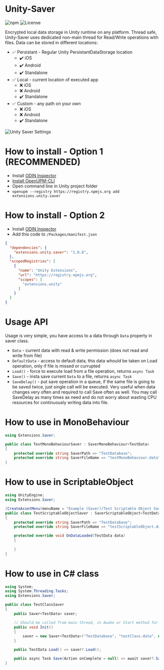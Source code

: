 # Unity-Saver
![npm](https://img.shields.io/npm/v/extensions.unity.saver) ![License](https://img.shields.io/github/license/IvanMurzak/Unity-Saver)

Encrypted local data storage in Unity runtime on any platform. Thread safe, Unity-Saver uses dedicated non-main thread for Read/Write operations with files.
Data can be stored in different locations:
- :white_check_mark: Persistant - Regular Unity PersistantDataStorage location
  - ✔️ iOS
  - ✔️ Android
  - ✔️ Standalone
- :white_check_mark: Local - current location of executed app 
  - :x: iOS
  - :x: Android
  - ✔️ Standalone
- :white_check_mark: Custom - any path on your own
  - :x: iOS
  - :x: Android
  - ✔️ Standalone

![Unity Saver Settings](https://imgur.com/0RQeUQg.gif)

# How to install - Option 1 (RECOMMENDED)
- Install [ODIN Inspector](https://odininspector.com/)
- [Install OpenUPM-CLI](https://github.com/openupm/openupm-cli#installation)
- Open command line in Unity project folder
- `openupm --registry https://registry.npmjs.org add extensions.unity.saver`

# How to install - Option 2
- Install [ODIN Inspector](https://odininspector.com/)
- Add this code to <code>/Packages/manifest.json</code>
```json
{
  "dependencies": {
    "extensions.unity.saver": "1.0.8",
  },
  "scopedRegistries": [
    {
      "name": "Unity Extensions",
      "url": "https://registry.npmjs.org",
      "scopes": [
        "extensions.unity"
      ]
    }
  ]
}
```

# Usage API
Usage is very simple, you have access to a data through <code>Data</code> property in saver class.
- <code>Data</code> - current data with read & write permission (does not read and write from file)
- <code>DefaultData</code> - access to default data, this data whould be taken on Load operation, only if file is missed or currupted
- <code>Load()</code> - force to execute load from a file operation, returns <code>async Task</code>
- <code>Save()</code> - insta save current <code>Data</code> to a file, returns <code>async Task</code>
- <code>SaveDelay()</code> - put save operation in a queue, if the same file is going to be saved twice, just single call will be executed. Very useful when data changes very often and required to call Save often as well. You may call SaveDelay as many times as need and do not worry about wasting CPU resources for continuously writing data into file.

# How to use in MonoBehaviour
```C#
using Extensions.Saver;

public class TestMonoBehaviourSaver : SaverMonoBehaviour<TestData>
{
    protected override string SaverPath => "TestDatabase";
    protected override string SaverFileName => "testMonoBehaviour.data";
}
```

# How to use in ScriptableObject
```C#
using UnityEngine;
using Extensions.Saver;

[CreateAssetMenu(menuName = "Example (Saver)/Test Scriptable Object Saver", fileName = "Test Scriptable Object Saver", order = 0)]
public class TestScriptableObjectSaver : SaverScriptableObject<TestData>
{
    protected override string SaverPath => "TestDatabase";
    protected override string SaverFileName => "testScriptableObject.data";

    protected override void OnDataLoaded(TestData data)
    {
        
    }
}
```

# How to use in C# class
```C#
using System;
using System.Threading.Tasks;
using Extensions.Saver;

public class TestClassSaver
{
    public Saver<TestData> saver;

    // Should be called from main thread, in Awake or Start method for example
    public void Init()
    {
        saver = new Saver<TestData>("TestDatabase", "testClass.data", new TestData());
    }

    public TestData Load() => saver?.Load();

    public async Task Save(Action onComplete = null) => await saver?.Save(onComplete);
}
```
